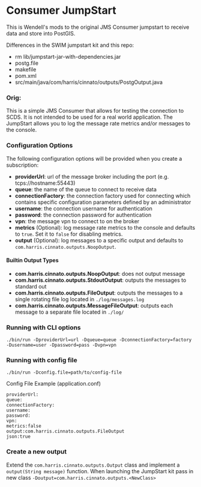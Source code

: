 # Consumer JumpStart
This is Wendell's mods to the original JMS Consumer jumpstart
to receive data and store into PostGIS.

Differences in the SWIM jumpstart kit and this repo:

- rm lib/jumpstart-jar-with-dependencies.jar
- postg.file
- makefile
- pom.xml
- src/main/java/com/harris/cinnato/outputs/PostgOutput.java


### Orig:
This is a simple JMS Consumer that allows for testing the connection to SCDS.
It is not intended to be used for a real world application.
The JumpStart allows you to log the message rate metrics and/or messages to the console.

### Configuration Options
The following configuration options will be provided when you create a subscription:
- **providerUrl**: url of the message broker including the port (e.g. tcps://hostname:55443)
- **queue**: the name of the queue to connect to receive data
- **connectionFactory**: the connection factory used for connecting which contains specific configuration parameters defined by an administrator
- **username**: the connection username for authentication
- **password**: the connection password for authentication
- **vpn**: the message vpn to connect to on the broker
- **metrics** (Optional): log message rate metrics to the console and defaults to `true`. Set it to `false` for disabling metrics.
- **output** (Optional): log messages to a specific output and defaults to `com.harris.cinnato.outputs.NoopOutput`.

#### Builtin Output Types
- **com.harris.cinnato.outputs.NoopOutput**: does not output message
- **com.harris.cinnato.outputs.StdoutOutput**: outputs the messages to standard out
- **com.harris.cinnato.outputs.FileOutput**: outputs the messages to a single rotating file log located in `./log/messages.log`
- **com.harris.cinnato.outputs.MessageFileOutput**: outputs each message to a separate file located in `./log/`

### Running with CLI options
```
./bin/run -DproviderUrl=url -Dqueue=queue -DconnectionFactory=factory -Dusername=user -Dpassword=pass -Dvpn=vpn
```

### Running with config file
```
./bin/run -Dconfig.file=path/to/config-file
```

Config File Example (application.conf)
```
providerUrl:
queue:
connectionFactory:
username:
password:
vpn:
metrics:false
output:com.harris.cinnato.outputs.FileOutput
json:true
```

### Create a new output
Extend the `com.harris.cinnato.outputs.Output` class and implement a `output(String message)` function.  When launching the JumpStart kit pass in new class `-Doutput=com.harris.cinnato.outputs.<NewClass>`
